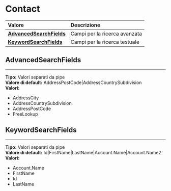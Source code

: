 # Contact

| Valore| Descrizione |
| :--- | :--- |
| [**AdvancedSearchFields**](contact.md#advancedsearchfields) | Campi per la ricerca avanzata |
| [**KeywordSearchFields**](contact.md#keywordsearchfields) | Campi per la ricerca testuale |

## AdvancedSearchFields 
-----
**Tipo:** Valori separati da pipe	 
**Valore di default:** AddressPostCode&#124;AddressCountrySubdivision	 
**Valori:**

* AddressCity
* AddressCountrySubdivision
* AddressPostCode
* FreeLookup

## KeywordSearchFields 
-----
**Tipo:** Valori separati da pipe	 
**Valore di default:** Id&#124;FirstName&#124;LastName&#124;Account.Name&#124;Account.Name2	 
**Valori:**

* Account.Name
* FirstName
* Id
* LastName




